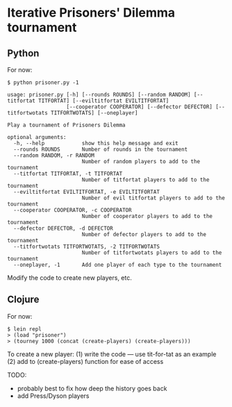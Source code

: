 # Iterative Prisoners' Dilemma tournament

## Python

For now:

    $ python prisoner.py -1

```
usage: prisoner.py [-h] [--rounds ROUNDS] [--random RANDOM] [--titfortat TITFORTAT] [--eviltitfortat EVILTITFORTAT]
                   [--cooperator COOPERATOR] [--defector DEFECTOR] [--titfortwotats TITFORTWOTATS] [--oneplayer]

Play a tournament of Prisoners Dilemma

optional arguments:
  -h, --help            show this help message and exit
  --rounds ROUNDS       Number of rounds in the tournament
  --random RANDOM, -r RANDOM
                        Number of random players to add to the tournament
  --titfortat TITFORTAT, -t TITFORTAT
                        Number of titfortat players to add to the tournament
  --eviltitfortat EVILTITFORTAT, -e EVILTITFORTAT
                        Number of evil titfortat players to add to the tournament
  --cooperator COOPERATOR, -c COOPERATOR
                        Number of cooperator players to add to the tournament
  --defector DEFECTOR, -d DEFECTOR
                        Number of defector players to add to the tournament
  --titfortwotats TITFORTWOTATS, -2 TITFORTWOTATS
                        Number of titfortwotats players to add to the tournament
  --oneplayer, -1       Add one player of each type to the tournament
```

Modify the code to create new players, etc.

## Clojure

For now:

    $ lein repl
    > (load "prisoner")
    > (tourney 1000 (concat (create-players) (create-players)))

To create a new player:
(1) write the code — use tit-for-tat as an example
(2) add to (create-players) function for ease of access

TODO:

- probably best to fix how deep the history goes back
- add Press/Dyson players
